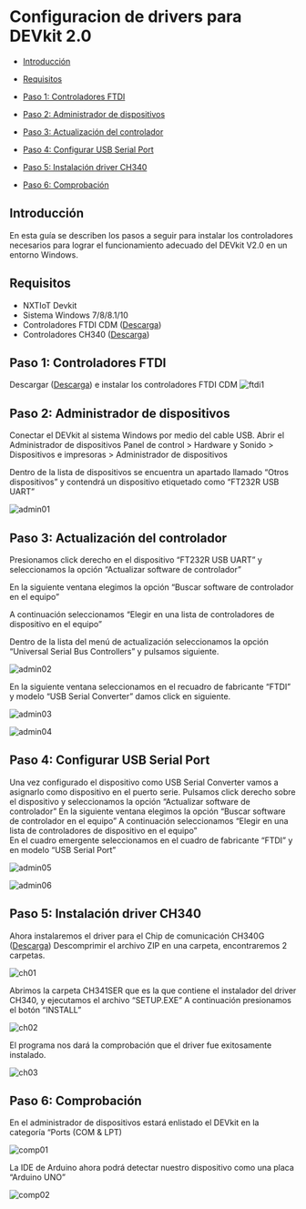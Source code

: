 Configuracion de drivers para DEVkit 2.0
=============


-	[Introducción](#introducción)

-	[Requisitos](#requisitos)

-	[Paso 1: Controladores FTDI](#paso-1-controladores-ftdi)
-	[Paso 2: Administrador de dispositivos](#paso-2-administrador-de-dispositivos)
-	[Paso 3: Actualización del controlador](#paso-3-actualización-del-controlador)
-	[Paso 4: Configurar USB Serial Port](#paso-4-configurar-usb-serial-port)
-	[Paso 5: Instalación driver CH340 ](#paso-5-instalación-driver-ch340)
-	[Paso 6: Comprobación](#paso-6-comprobación)



Introducción
------------

En esta guía se describen los pasos a seguir para instalar los controladores necesarios para lograr el funcionamiento adecuado del DEVkit V2.0 en un entorno Windows.



Requisitos
------------
- NXTIoT Devkit 
- Sistema Windows 7/8/8.1/10
- Controladores FTDI CDM ([Descarga](http://www.ftdichip.com/Drivers/VCP.htm))
- Controladores CH340    ([Descarga](https://sparks.gogo.co.nz/assets/_site_/downloads/CH34x_Install_Windows_v3_4.zip))


Paso 1: Controladores FTDI
------------
Descargar ([Descarga](http://www.ftdichip.com/Drivers/VCP.htm)) e instalar los controladores FTDI CDM
![ftdi1](https://github.com/pems19/Hello-World/blob/master/pics/ftdi1.png?raw=true)


Paso 2: Administrador de dispositivos
------------

Conectar el DEVkit  al sistema Windows por medio del cable USB.
Abrir el Administrador de dispositivos Panel de control > Hardware y Sonido > Dispositivos e impresoras > Administrador de dispositivos

Dentro de la lista de dispositivos se encuentra un apartado llamado “Otros dispositivos” y contendrá un dispositivo etiquetado como “FT232R USB UART”

![admin01](https://github.com/pems19/Hello-World/blob/master/pics/admin01.png?raw=true)



Paso 3: Actualización del controlador
------------

Presionamos click derecho en el dispositivo “FT232R USB UART” y seleccionamos la opción “Actualizar software de controlador”

En la siguiente ventana elegimos la opción “Buscar software de controlador en el equipo”

A continuación seleccionamos “Elegir en una lista de controladores de dispositivo en el equipo”  

Dentro de la lista del menú de actualización seleccionamos la opción “Universal Serial Bus Controllers” y pulsamos siguiente.

![admin02](https://github.com/pems19/Hello-World/blob/master/pics/admin02.png?raw=true)

En la siguiente ventana seleccionamos en el recuadro de fabricante “FTDI” y modelo “USB Serial Converter” damos click en siguiente.


![admin03](https://github.com/pems19/Hello-World/blob/master/pics/admin03.png?raw=true)

![admin04](https://github.com/pems19/Hello-World/blob/master/pics/admin04.png?raw=true)



Paso 4: Configurar USB Serial Port
------------

Una vez configurado el dispositivo como USB Serial Converter vamos a asignarlo como dispositivo en el puerto serie.
Pulsamos click derecho sobre el dispositivo y seleccionamos la opción “Actualizar software de controlador”
En la siguiente ventana elegimos la opción “Buscar software de controlador en el equipo”
A continuación seleccionamos “Elegir en una lista de controladores de dispositivo en el equipo”   
En el cuadro emergente seleccionamos en el cuadro de fabricante “FTDI” y en modelo “USB Serial Port”

![admin05](https://github.com/pems19/Hello-World/blob/master/pics/admin05.png?raw=true)

![admin06](https://github.com/pems19/Hello-World/blob/master/pics/admin06.png?raw=true)



Paso 5: Instalación driver CH340 
------------
Ahora instalaremos el driver para el Chip de comunicación CH340G  ([Descarga](https://sparks.gogo.co.nz/assets/_site_/downloads/CH34x_Install_Windows_v3_4.zip))
Descomprimir el archivo ZIP en una carpeta, encontraremos 2 carpetas. 

![ch01](https://github.com/pems19/Hello-World/blob/master/pics/ch01.png?raw=true)

Abrimos la carpeta CH341SER que es la que contiene el instalador del driver CH340, y ejecutamos el archivo “SETUP.EXE”
A continuación presionamos el botón “INSTALL” 

![ch02](https://github.com/pems19/Hello-World/blob/master/pics/ch02.png?raw=true)


El programa nos dará la comprobación que el driver fue exitosamente instalado.

![ch03](https://github.com/pems19/Hello-World/blob/master/pics/ch03.png?raw=true)


Paso 6: Comprobación 
------------
En el administrador de dispositivos estará enlistado el DEVkit en la categoría “Ports (COM & LPT)


![comp01](https://github.com/pems19/Hello-World/blob/master/pics/comp01.png?raw=true)

La IDE de Arduino ahora podrá detectar nuestro dispositivo como una placa “Arduino UNO”


![comp02](https://github.com/pems19/Hello-World/blob/master/pics/comp02.png?raw=true)



